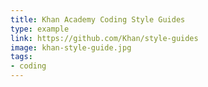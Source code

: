 ```yaml
---
title: Khan Academy Coding Style Guides
type: example
link: https://github.com/Khan/style-guides
image: khan-style-guide.jpg
tags:
- coding
---
```

